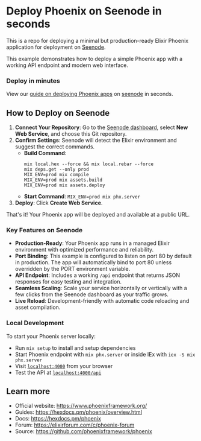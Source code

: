 # Deploy Phoenix on Seenode in seconds

This is a repo for deploying a minimal but production-ready Elixir Phoenix application for deployment on [Seenode](https://seenode.com).

This example demonstrates how to deploy a simple Phoenix app with a working API endpoint and modern web interface.

### Deploy in minutes
View our [guide on deploying Phoenix apps](https://seenode.com/docs/frameworks/elixir/phoenix/) on [seenode](https://seenode.com) in seconds.

## How to Deploy on Seenode

1. **Connect Your Repository**: Go to the [Seenode dashboard](https://cloud.seenode.com), select **New Web Service**, and choose this Git repository.
2. **Confirm Settings**: Seenode will detect the Elixir environment and suggest the correct commands.
   * **Build Command**: 
     ```
     mix local.hex --force && mix local.rebar --force
     mix deps.get --only prod
     MIX_ENV=prod mix compile
     MIX_ENV=prod mix assets.build
     MIX_ENV=prod mix assets.deploy
     ```
   * **Start Command**: `MIX_ENV=prod mix phx.server`
3. **Deploy**: Click **Create Web Service**.

That's it! Your Phoenix app will be deployed and available at a public URL.

### Key Features on Seenode

* **Production-Ready**: Your Phoenix app runs in a managed Elixir environment with optimized performance and reliability.
* **Port Binding**: This example is configured to listen on port 80 by default in production. The app will automatically bind to port 80 unless overridden by the PORT environment variable.
* **API Endpoint**: Includes a working `/api` endpoint that returns JSON responses for easy testing and integration.
* **Seamless Scaling**: Scale your service horizontally or vertically with a few clicks from the Seenode dashboard as your traffic grows.
* **Live Reload**: Development-friendly with automatic code reloading and asset compilation.

### Local Development

To start your Phoenix server locally:

* Run `mix setup` to install and setup dependencies
* Start Phoenix endpoint with `mix phx.server` or inside IEx with `iex -S mix phx.server`
* Visit [`localhost:4000`](http://localhost:4000) from your browser
* Test the API at [`localhost:4000/api`](http://localhost:4000/api)

## Learn more

* Official website: https://www.phoenixframework.org/
* Guides: https://hexdocs.pm/phoenix/overview.html
* Docs: https://hexdocs.pm/phoenix
* Forum: https://elixirforum.com/c/phoenix-forum
* Source: https://github.com/phoenixframework/phoenix
